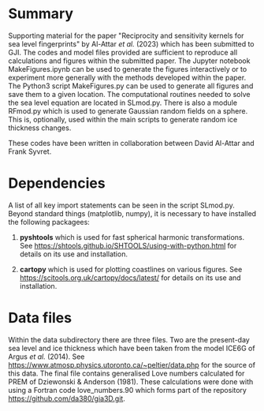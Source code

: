 
# Summary

Supporting material for the paper "Reciprocity and sensitivity kernels for sea level fingerprints" by Al-Attar *et al.* (2023)
which has been submitted to GJI. The codes and model files provided are sufficient to reproduce all calculations and figures
within the submitted paper. The Jupyter notebook MakeFigures.ipynb can be used to generate the figures interactively or to experiment more
generally with the methods developed within the paper. The Python3 script MakeFigures.py can be used to generate all figures and save them to
a given location. The computational routines needed to solve the sea level equation are located in SLmod.py. There is also a module RFmod.py which
is used to generate Gaussian random fields on a sphere. This is, optionally, used within the main scripts to generate random ice thickness changes.

These codes have been written in collaboration between David Al-Attar and Frank Syvret.

# Dependencies

A list of all key import statements can be seen in the script SLmod.py. Beyond standard things (matplotlib, numpy), it is necessary to have installed
the following packagees:

1. **pyshtools** which is used for fast spherical harmonic transformations. See https://shtools.github.io/SHTOOLS/using-with-python.html for details
on its use and installation.

2. **cartopy** which is used for plotting coastlines on various figures.  See https://scitools.org.uk/cartopy/docs/latest/ for details on its use and
installation.

# Data files

Within the data subdirectory there are three files. Two are the present-day sea level and ice thickness which have been taken from the
model ICE6G of Argus *et al.* (2014). See https://www.atmosp.physics.utoronto.ca/~peltier/data.php for the source of this data. The final
file contains generalised Love numbers calculated for PREM of Dziewonski & Anderson (1981). These calculations were done with using a Fortran code
love_numbers.90 which forms part of the repository https://github.com/da380/gia3D.git. 




